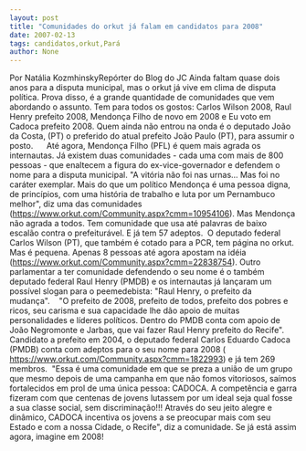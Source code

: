 ```yaml
---
layout: post
title: "Comunidades do orkut já falam em candidatos para 2008"
date: 2007-02-13
tags: candidatos,orkut,Pará
author: None
---
```

Por Natália KozmhinskyRepórter do Blog do JC 
Ainda faltam quase dois anos para a disputa municipal, mas o orkut já vive em clima de disputa política. Prova disso, é a grande quantidade de comunidades que vem abordando o assunto. Tem para todos os gostos: Carlos Wilson 2008, Raul Henry prefeito 2008, Mendonça Filho de novo em 2008 e Eu voto em Cadoca prefeito 2008. Quem ainda não entrou na onda é o deputado João da Costa, (PT) o preferido do atual prefeito João Paulo (PT), para assumir o posto.&nbsp;&nbsp;&nbsp;&nbsp;&nbsp; 
Até agora, Mendonça Filho (PFL)&nbsp;é quem mais agrada os internautas. Já existem duas comunidades - cada uma com mais de 800 pessoas - que enaltecem a figura do ex-vice-governador e defendem o nome para a disputa municipal. \"A vitória não foi nas urnas... Mas foi no caráter exemplar. Mais do que um político Mendonça é uma pessoa digna, de princípios, com uma história de trabalho e luta por um Pernambuco melhor\", diz uma das comunidades (https://www.orkut.com/Community.aspx?cmm=10954106). Mas Mendonça não agrada a todos. Tem comunidade que usa até palavras de baixo escalão contra o prefeiturável. E já tem 57 adeptos.&nbsp; 
O deputado federal Carlos Wilson (PT), que também é cotado para a PCR, tem página no orkut. Mas é pequena. Apenas 8 pessoas até agora apostam na idéia (https://www.orkut.com/Community.aspx?cmm=22838754). Outro parlamentar a ter comunidade defendendo o seu nome é o também deputado federal Raul Henry (PMDB) e os internautas já lançaram um possível slogan para o peemedebista: \"Raul Henry, o prefeito da mudança\".&nbsp;&nbsp;&nbsp; 
\"O prefeito de 2008, prefeito de todos, prefeito dos pobres e ricos, seu carisma e sua capacidade lhe dão apoio de muitas personalidades e líderes políticos. Dentro do PMDB conta com apoio de João Negromonte e Jarbas, que vai fazer Raul Henry prefeito do Recife\". Candidato a prefeito em 2004, o deputado federal Carlos Eduardo Cadoca (PMDB) conta com adeptos para o seu nome para 2008 ( https://www.orkut.com/Community.aspx?cmm=1822993) e já tem 269 membros.&nbsp; 
\"Essa&nbsp;é uma comunidade em que se preza a união de um grupo que mesmo depois de uma campanha em que não fomos vitoriosos, saímos fortalecidos em prol de uma única pessoa: CADOCA. A competência e garra fizeram com que centenas de jovens lutassem por um ideal seja qual fosse a sua classe social, sem discriminação!!! Através do seu jeito alegre e dinâmico, CADOCA incentiva os jovens a se preocupar mais com seu Estado e com a nossa Cidade, o Recife\", diz a comunidade. 
Se já está assim agora, imagine em 2008! 